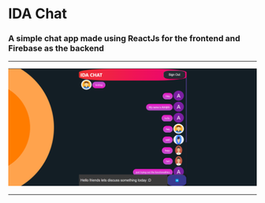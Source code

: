 # IDA Chat
### A simple chat app made using ReactJs for the frontend and Firebase as the backend
- - - -
![Image](PImage/project.png)
- - - - 

